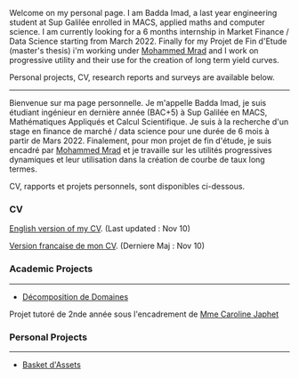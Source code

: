 Welcome on my personal page. I am Badda Imad, a last year engineering student at Sup Galilée enrolled in MACS, applied maths and computer science. 
I am currently looking for a 6 months internship in Market Finance / Data Science starting from March 2022. 
Finally for my Projet de Fin d'Etude (master's thesis) i'm working under [Mohammed Mrad](http://www.cmap.polytechnique.fr/~mrad/) and I work on progressive utility and their use for the creation of long term yield curves.

Personal projects, CV, research reports and surveys are available below.

----------------------------------------------------------------------------

Bienvenue sur ma page personnelle. Je m'appelle Badda Imad, je suis étudiant ingénieur en dernière année (BAC+5) à Sup Galilée en MACS, Mathématiques Appliqués et Calcul Scientifique.
Je suis à la recherche d'un stage en finance de marché / data science pour une durée de 6 mois à partir de Mars 2022.
Finalement, pour mon projet de fin d'étude, je suis encadré par [Mohammed Mrad](http://www.cmap.polytechnique.fr/~mrad/) et je travaille sur les utilités progressives dynamiques et leur utilisation dans la création de courbe de taux long termes.

CV, rapports et projets personnels, sont disponibles ci-dessous.

### CV

[English version of my CV](https://I-Blitz.github.io/ImadB/CV/Badda_Imad_Nov_CV_ANG.pdf ). (Last updated : Nov 10)

[Version francaise de mon CV](https://I-Blitz.github.io/ImadB/CV/Badda_Imad_Nov_CV_FR.pdf). (Derniere Maj : Nov 10)


### Academic Projects
----------------------------------------------------------------------------
* [Décomposition de Domaines](https://I-Blitz.github.io/ImadB/Projet/DD/Projet_DD_MACS_2.pdf)   

Projet tutoré de 2nde année sous l'encadrement de [Mme Caroline Japhet](https://www.math.univ-paris13.fr/~japhet/cjaphetmain.htm)


### Personal Projects
----------------------------------------------------------------------------
* [Basket d'Assets](https://I-Blitz.github.io/ImadB/Projet/BasketAssets/)

 

